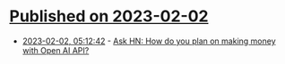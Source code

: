 # [Published on 2023-02-02](index.md)

* [2023-02-02, 05:12:42](https://news.ycombinator.com/item?id=34622355) - [Ask HN: How do you plan on making money with Open AI API?](https://news.ycombinator.com/item?id=34622355)
